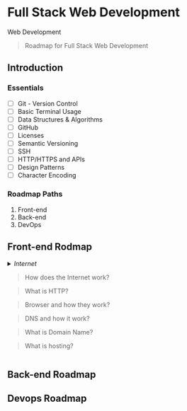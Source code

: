 # Full Stack Web Development
Web Development

> Roadmap for Full Stack Web Development 

## Introduction

### Essentials

- [ ] Git - Version Control
- [ ] Basic Terminal Usage
- [ ] Data Structures & Algorithms
- [ ] GitHub
- [ ] Licenses
- [ ] Semantic Versioning
- [ ] SSH
- [ ] HTTP/HTTPS and APIs
- [ ] Design Patterns
- [ ] Character Encoding

### Roadmap Paths
1. Front-end
2. Back-end
3. DevOps

## Front-end Rodmap

<details>

<summary><i>Internet</i></summry>


> How does the Internet work?

> What is HTTP?

> Browser and how they work?

> DNS and how it work?

> What is Domain Name?

> What is hosting?


</details>

## Back-end Roadmap

## Devops Roadmap